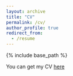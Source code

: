 ```yaml
---
layout: archive
title: "CV"
permalink: /cv/
author_profile: true
redirect_from:
  - /resume
---
```


{% include base_path %}

You can get my CV [here](https://www.dropbox.com/scl/fi/k5kqzznjc5836yn7kpc21/CV_Lorenzo_Steccanella.pdf?rlkey=cdtdp81fohmuacun7n6hb7xq4&st=pzw9dljt&dl=0)  

